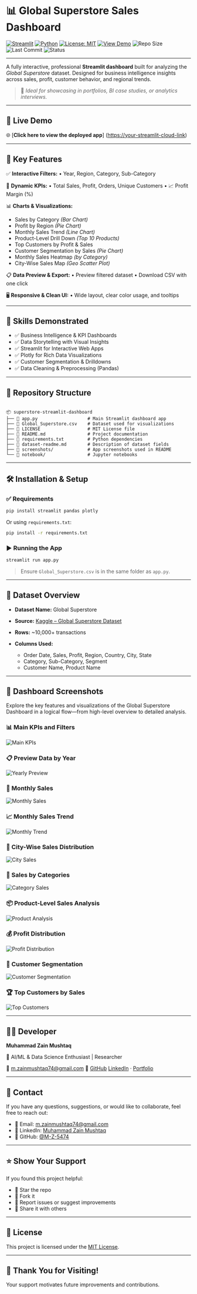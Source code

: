 
# 📊 Global Superstore Sales Dashboard

[![Streamlit](https://img.shields.io/badge/Built%20With-Streamlit-ff4b4b?logo=streamlit\&logoColor=white)](https://streamlit.io)
[![Python](https://img.shields.io/badge/Made%20With-Python-3670A0?logo=python\&logoColor=white)](https://www.python.org/)
[![License: MIT](https://img.shields.io/badge/License-MIT-green.svg)](LICENSE)
[![View Demo](https://img.shields.io/badge/Live-Demo-blue)](https://superstore-app-dashboard-gznge95jntfl2yardnu4nc.streamlit.app/)
![Repo Size](https://img.shields.io/github/repo-size/M-Z-5474/superstore-streamlit-dashboard)
![Last Commit](https://img.shields.io/github/last-commit/M-Z-5474/superstore-streamlit-dashboard)
![Status](https://img.shields.io/badge/Status-Deployed-brightgreen)



---

A fully interactive, professional **Streamlit dashboard** built for analyzing the *Global Superstore* dataset. Designed for business intelligence insights across sales, profit, customer behavior, and regional trends.

> 📌 *Ideal for showcasing in portfolios, BI case studies, or analytics interviews.*

---

## 🚀 Live Demo

🌐 [**Click here to view the deployed app**] 
([https://your-streamlit-cloud-link](https://superstore-app-dashboard-gznge95jntfl2yardnu4nc.streamlit.app/))


---

## 🎯 Key Features

✅ **Interactive Filters:**
• Year, Region, Category, Sub-Category

📌 **Dynamic KPIs:**
• Total Sales, Profit, Orders, Unique Customers
• 📈 Profit Margin (%)

📊 **Charts & Visualizations:**

* Sales by Category *(Bar Chart)*
* Profit by Region *(Pie Chart)*
* Monthly Sales Trend *(Line Chart)*
* Product-Level Drill Down *(Top 10 Products)*
* Top Customers by Profit & Sales
* Customer Segmentation by Sales *(Pie Chart)*
* Monthly Sales Heatmap *(by Category)*
* City-Wise Sales Map *(Geo Scatter Plot)*

📋 **Data Preview & Export:**
• Preview filtered dataset
• Download CSV with one click

🖥️ **Responsive & Clean UI:**
• Wide layout, clear color usage, and tooltips

---

## 🧠 Skills Demonstrated

* ✅ Business Intelligence & KPI Dashboards
* ✅ Data Storytelling with Visual Insights
* ✅ Streamlit for Interactive Web Apps
* ✅ Plotly for Rich Data Visualizations
* ✅ Customer Segmentation & Drilldowns
* ✅ Data Cleaning & Preprocessing (Pandas)

---

## 📁 Repository Structure


```

📦 superstore-streamlit-dashboard
├── 📄 app.py                   # Main Streamlit dashboard app
├── 📄 Global_Superstore.csv    # Dataset used for visualizations
├── 📄 LICENSE                  # MIT License file
├── 📄 README.md                # Project documentation
├── 📄 requirements.txt         # Python dependencies
├── 📄 dataset-readme.md        # Description of dataset fields
├── 📁 screenshots/             # App screenshots used in README
└── 📁 notebook/                # Jupyter notebooks 

```


---

## 🛠️ Installation & Setup

### ✅ Requirements

```bash
pip install streamlit pandas plotly
```

Or using `requirements.txt`:

```bash
pip install -r requirements.txt
```

### ▶️ Running the App

```bash
streamlit run app.py
```

> Ensure `Global_Superstore.csv` is in the same folder as `app.py`.

---

## 🧾 Dataset Overview

* **Dataset Name:** Global Superstore
* **Source:** [Kaggle – Global Superstore Dataset](https://www.kaggle.com/datasets/apoorvaappz/global-super-store-dataset)
* **Rows:** \~10,000+ transactions
* **Columns Used:**

  * Order Date, Sales, Profit, Region, Country, City, State
  * Category, Sub-Category, Segment
  * Customer Name, Product Name

---

## 📸 Dashboard Screenshots

Explore the key features and visualizations of the Global Superstore Dashboard in a logical flow—from high-level overview to detailed analysis.

### 📊 Main KPIs and Filters
![Main KPIs](screenshots/main_keymetrics.png)

### 📋 Preview Data by Year
![Yearly Preview](screenshots/preview_data_by_year.png)

### 📅 Monthly Sales
![Monthly Sales](screenshots/monthly_sales.png)

### 📈 Monthly Sales Trend
![Monthly Trend](screenshots/monthly_sales_trend.png)

### 🌆 City-Wise Sales Distribution
![City Sales](screenshots/city_wise_sales_districution.png)

### 🧮 Sales by Categories
![Category Sales](screenshots/sales_by_catagories.png)

### 📦 Product-Level Sales Analysis
![Product Analysis](screenshots/product_level_sales_analysis.png)

### 💰 Profit Distribution
![Profit Distribution](screenshots/profit_distribution.png)

### 👥 Customer Segmentation
![Customer Segmentation](screenshots/customers_segmentation.png)

### 🏆 Top Customers by Sales
![Top Customers](screenshots/top_customers_by_sales.png)

---

## 👨‍💻 Developer

**Muhammad Zain Mushtaq**

📍 AI/ML & Data Science Enthusiast | Researcher

📧 [m.zainmushtaq74@gmail.com](mailto:m.zainmushtaq74@gmail.com)
🔗 [GitHub](https://github.com/M-Z-5474) 
   [LinkedIn](https://www.linkedin.com/in/muhammad-zain-m-a75163358) ·
   [Portfolio](https://github.com/M-Z-5474)

---

## 💬 Contact

If you have any questions, suggestions, or would like to collaborate, feel free to reach out:

* 📧 Email: [m.zainmushtaq74@gmail.com](mailto:m.zainmushtaq74@gmail.com)
* 🔗 LinkedIn: [Muhammad Zain Mushtaq](https://www.linkedin.com/in/muhammad-zain-m-a75163358)
* 🔗 GitHub: [@M-Z-5474](https://github.com/M-Z-5474)

---

## ⭐ Show Your Support

If you found this project helpful:

* 🌟 Star the repo
* 🔁 Fork it
* 🐛 Report issues or suggest improvements
* 🤝 Share it with others

---

## 📝 License

This project is licensed under the [MIT License](LICENSE).

---

## 🙌 Thank You for Visiting!

Your support motivates future improvements and contributions.



